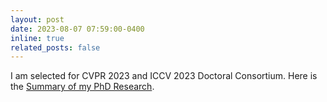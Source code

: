 ```yaml
---
layout: post
date: 2023-08-07 07:59:00-0400
inline: true
related_posts: false
---
```


I am selected for CVPR 2023 and ICCV 2023 Doctoral Consortium. Here is the [Summary of my PhD Research](./assets/pdf/research_statement_taohu_cvpr_doctor_consortium.pdf).